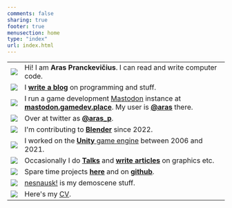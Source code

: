 ```yaml
---
comments: false
sharing: true
footer: true
menusection: home
type: "index"
url: index.html
---
```



<table class="no-border" style="margin-top: 15px;">
<tr>
	<td class="logocol"><img class="homelogo" src="/img/logo-aras-128-2017.png" /></td>
	<td>Hi! I am <b class="text-primary">Aras Pranckevičius</b>. I can read and write computer code.</td>
</tr>
<tr>
	<td class="logocol"><a href="/blog"><img class="homelogo sm" src="/img/logo-fa-edit.svg" /></a></td>
	<td>I <a href="/blog"><b>write a blog</b></a> on programming and stuff.</td>
</tr>
<tr>
	<td class="logocol"><a href="https://mastodon.gamedev.place"><img class="homelogo sm" src="/img/logo-fa-mastodon.svg" /></a></td>
	<td>I run a game development <a href="https://joinmastodon.org/">Mastodon</a> instance at <a href="https://mastodon.gamedev.place"><b>mastodon.gamedev.place</b></a>.
		My user is <a href="https://mastodon.gamedev.place/@aras" rel="me"><b>@aras</b></a> there.</td>
</tr>
<tr>
	<td class="logocol"><a href="https://twitter.com/aras_p"><img class="homelogo sm" src="/img/logo-fa-twitter.svg" /></a></td>
	<td>Over at twitter as <a href="https://twitter.com/aras_p"><b>@aras_p</b></a>.</td>
</tr>
<tr>
	<td class="logocol"><a href="https://www.blender.org/"><img class="homelogo sm" src="/img/logo-blender.svg" /></a></td>
	<td>I'm contributing to <a href="https://www.blender.org/"><b>Blender</b></a> since 2022.</td>
</tr>
<tr>
	<td class="logocol"><a href="https://unity.com/"><img class="homelogo sm" src="/img/logo-fa-unity.svg" /></a></td>
	<td>I worked on the <a href="https://unity.com/"><b>Unity</b> game engine</a> between 2006 and 2021.</td>
</tr>
<tr>
	<td class="logocol"><a href="https://twitter.com/aras_p"><img class="homelogo sm" src="/img/logo-fa-comment-alt.svg" /></a></td>
	<td>Occasionally I do <a href="/texts/talks.html"><b>Talks</b></a> and <a href="/texts/index.html"><b>write articles</b></a> on graphics etc.</td>
</tr>
<tr>
	<td class="logocol"><a href="/proj.html"><img class="homelogo sm" src="/img/logo-fa-github.svg" /></a></td>
	<td>Spare time projects <a href="/proj.html"><b>here</b></a> and on <a href="https://github.com/aras-p"><b>github</b></a>.</td>
</tr>
<tr>
	<td class="logocol"><a href="https://nesnausk.org"><img class="homelogo sm" src="/img/logo-nesnausk-64-sq.png" /></a></td>
	<td><a href="https://nesnausk.org">nesnausk!</a> is my demoscene stuff.</td>
</tr>
<tr>
	<td class="logocol"><a href="/cv.html"><img class="homelogo sm" src="/img/logo-fa-address-card.svg" /></a></td>
	<td>Here's my <a href="/cv.html">CV</a>.</td>
</tr>
</table>
<p></p>